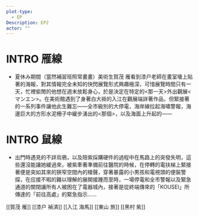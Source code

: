 ```yaml
---
plot-type:
  - EP
Description: EP2
actor: ""
---
```



# INTRO 雁線
- 夏休み期間（當然補習班照常畫畫）美術生賀茂 雁看到漆户老師在畫室墻上貼著的海報，對其情報完全未知的快閃展覽形式興趣極深，可惜展覽時間只有一天，忙裡偷閒的他想在週末放鬆身心，於是決定在特定的<那一天>外出觀展<マンエン>。在美術館遇到了身著白大褂的入江在觀展端詳著作品，但緊接著的一系列事件讓他此生難忘——全市級別的大停電，海岸線拉起海嘯警報，海邊巨大的方形水泥柵子中緩步湧出的<那個>，以及海面上升起的——

# INTRO 鼠線
- 出門時遇見的不詳烏鴉，以及陪紫採購硬件的過程中在馬路上的突發失明，這些還沒能讓她緩過來，被紫牽著準備前往醫院的時候，在停轉的電扶梯上緊接著便是突如其來的狹窄空間內的槍聲，穿著暴露的小男孩和電視頭的便裝警探，在应接不暇的難以理解的展開接踵而至時，一場停電和全市警報以及緊急通道的關閉讓所有人被困在了電器城內，接著是從終端傳來的「KOUSEI」所傳達的「前往高處」的緊急指示……

[[賀茂 雁]] [[漆户 禎済]] [[入江 海馬]] [[東山 旅]] [[黑村 紫]]